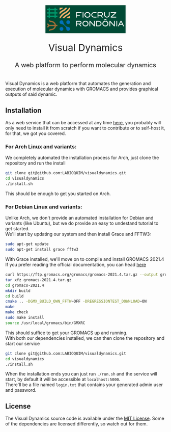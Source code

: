 <a href="https://www.rondonia.fiocruz.br/laboratorios/bioinformatica-e-quimica-medicinal/" target="_blank">
    <img alt="Fiocruz Rondônia" src="./app/static/img/fiocruz-ro.png" style="display: block; margin: 0 auto; margin-bottom: 20px;"  width="50%" />
</a>

<div style="text-align: center">
    <p style="font-size: 30px; line-height: 30px;">Visual Dynamics</p>
    <p style="font-size: 20px; line-height: 20px;">A web platform to perform molecular dynamics</p>
</div>

#
Visual Dynamics is a web platform that automates the generation and execution of molecular dynamics with GROMACS and provides graphical outputs of said dynamic.

## Installation
As a web service that can be accessed at any time [here](http://visualdynamics.fiocruz.br/), you probably will only need to install it from scratch if you want to contribute or to self-host it, for that, we got you covered.

### For Arch Linux and variants:
We completely automated the installation process for Arch, just clone the repository and run the install
```zsh
git clone git@github.com:LABIOQUIM/visualdynamics.git
cd visualdynamics
./install.sh
```
This should be enough to get you started on Arch.

### For Debian Linux and variants:
Unlike Arch, we don't provide an automated installation for Debian and variants (like Ubuntu), but we do provide an easy to undestand tutorial to get started.  
We'll start by updating our system and then install Grace and FFTW3:
```zsh
sudo apt-get update
sudo apt-get install grace fftw3
```

With Grace installed, we'll move on to compile and install GROMACS 2021.4  
If you prefer reading the official documentation, you can head [here](https://manual.gromacs.org/documentation/2021.4/install-guide/index.html)
```zsh
curl https://ftp.gromacs.org/gromacs/gromacs-2021.4.tar.gz --output gromacs-20214.tar.gz
tar xfz gromacs-2021.4.tar.gz
cd gromacs-2021.4
mkdir build
cd build
cmake .. -DGMX_BUILD_OWN_FFTW=OFF -DREGRESSIONTEST_DOWNLOAD=ON
make
make check
sudo make install
source /usr/local/gromacs/bin/GMXRC
```
This should suffice to get your GROMACS up and running.  
With both our dependencies installed, we can then clone the repository and start our service
```sh
git clone git@github.com:LABIOQUIM/visualdynamics.git
cd visualdynamics
./install.sh
```
When the installation ends you can just run `./run.sh` and the service will start, by default it will be accessible at `localhost:5000`.  
There'll be a file named `login.txt` that contains your generated admin user and password.

## License
The Visual Dynamics source code is available under the [MIT License](./LICENSE). Some of the dependencies are licensed differently, so watch out for them.